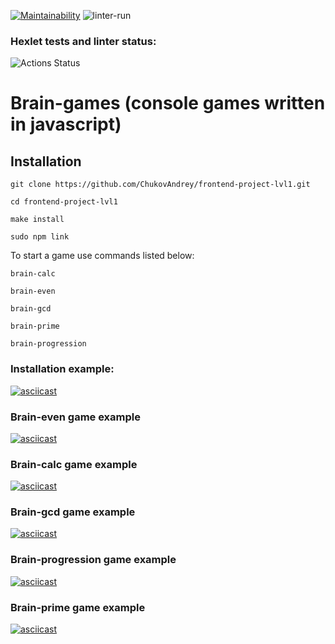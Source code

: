 [![Maintainability](https://api.codeclimate.com/v1/badges/a6582ec1c98f52b57daf/maintainability)](https://codeclimate.com/github/ChukovAndrey/frontend-project-lvl1/maintainability)
![linter-run](https://github.com/ChukovAndrey/frontend-project-lvl1/workflows/linter-run/badge.svg)
### Hexlet tests and linter status:
![Actions Status](/workflows/hexlet-check/badge.svg)

# Brain-games (console games written in javascript)
## Installation
```
git clone https://github.com/ChukovAndrey/frontend-project-lvl1.git
```
```
cd frontend-project-lvl1
```
```
make install
```
```
sudo npm link
```
To start a game use commands listed below:
```
brain-calc
```
```
brain-even
```
```
brain-gcd
```
```
brain-prime
```
```
brain-progression
```
### Installation example:

[![asciicast](https://asciinema.org/a/cRF9BOXKIfjk5FWg4BtvmIxwp.svg)](https://asciinema.org/a/cRF9BOXKIfjk5FWg4BtvmIxwp)
### Brain-even game example
[![asciicast](https://asciinema.org/a/37VThZ1jrdoxTAtyfdWaCFYDA.svg)](https://asciinema.org/a/37VThZ1jrdoxTAtyfdWaCFYDA)

### Brain-calc game example
[![asciicast](https://asciinema.org/a/XAnMfSbiZdmt6NJuIJDCvNUy8.svg)](https://asciinema.org/a/XAnMfSbiZdmt6NJuIJDCvNUy8)

### Brain-gcd game example
[![asciicast](https://asciinema.org/a/thrXlfKjp5jHLSTUxDu8tpNZp.svg)](https://asciinema.org/a/thrXlfKjp5jHLSTUxDu8tpNZp)

### Brain-progression game example
[![asciicast](https://asciinema.org/a/3ziPHoecxC3ZqrzVAqNqdFu2K.svg)](https://asciinema.org/a/3ziPHoecxC3ZqrzVAqNqdFu2K)

### Brain-prime game example
[![asciicast](https://asciinema.org/a/PqQI3B9A19nHLgUc3O0Nwgpgm.svg)](https://asciinema.org/a/PqQI3B9A19nHLgUc3O0Nwgpgm)